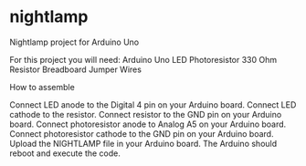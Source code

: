 # nightlamp
Nightlamp project for Arduino Uno

For this project you will need:
Arduino Uno
LED
Photoresistor
330 Ohm Resistor
Breadboard
Jumper Wires

How to assemble

Connect LED anode to the Digital 4 pin on your Arduino board.
Connect LED cathode to the resistor.
Connect resistor to the GND pin on your Arduino board.
Connect photoresistor anode to Analog A5 on your Arduino board.
Connect photoresistor cathode to the GND pin on your Arduino board.
Upload the NIGHTLAMP file in your Arduino board.
The Arduino should reboot and execute the code. 
